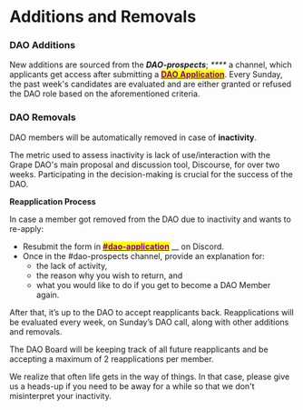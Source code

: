 # Additions and Removals

### **DAO Additions**

New additions are sourced from the _**DAO-prospects**_; _****_ a channel, which applicants get access after submitting a [<mark style="color:purple;">**DAO Application**</mark>](../../grape-community/get-involved/dao-application.md). Every Sunday, the past week's candidates are evaluated and are either granted or refused the DAO role based on the aforementioned criteria.&#x20;



### **DAO Removals**

DAO members will be automatically removed in case of **inactivity**.&#x20;

The metric used to assess inactivity is lack of use/interaction with the Grape DAO's main proposal and discussion tool, Discourse, for over two weeks. Participating in the decision-making is crucial for the success of the DAO.



**Reapplication Process**

In case a member got removed from the DAO due to inactivity and wants to re-apply:

* Resubmit the form in [<mark style="color:purple;">**#dao-application**</mark>](https://discord.gg/greatape) __ on Discord.
* Once in the #dao-prospects channel, provide an explanation for:&#x20;
  * the lack of activity,&#x20;
  * the reason why you wish to return, and&#x20;
  * what you would like to do if you get to become a DAO Member again.

After that, it’s up to the DAO to accept reapplicants back. Reapplications will be evaluated every week, on Sunday’s DAO call, along with other additions and removals.

The DAO Board will be keeping track of all future reapplicants and be accepting a maximum of 2 reapplications per member.&#x20;

We realize that often life gets in the way of things. In that case, please give us a heads-up if you need to be away for a while so that we don't misinterpret your inactivity.
